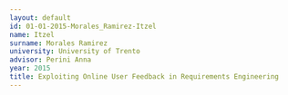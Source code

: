 ```yaml
---
layout: default 
id: 01-01-2015-Morales_Ramirez-Itzel
name: Itzel
surname: Morales Ramirez
university: University of Trento
advisor: Perini Anna
year: 2015
title: Exploiting Online User Feedback in Requirements Engineering
---
```

